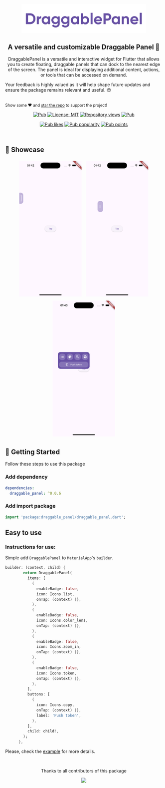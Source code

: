 <div align="center">
<p align="center">
    <a href="https://github.com/yelmuratoff/draggable_panel" align="center">
        <img src="https://github.com/yelmuratoff/draggable_panel/blob/main/assets/draggable_panel.png?raw=true" width="400px">
    </a>
</p>
</div>

<h2 align="center"> A versatile and customizable Draggable Panel 🚀 </h2>

<p align="center">
DraggablePanel is a versatile and interactive widget for Flutter that allows you to create floating, draggable panels that can dock to the nearest edge of the screen. The panel is ideal for displaying additional content, actions, or tools that can be accessed on demand.

Your feedback is highly valued as it will help shape future updates and ensure the package remains relevant and useful. 😊

   <br>
   <span style="font-size: 0.9em"> Show some ❤️ and <a href="https://github.com/yelmuratoff/draggable_panel.git">star the repo</a> to support the project! </span>
</p>

<p align="center">
  <a href="https://pub.dev/packages/draggable_panel"><img src="https://img.shields.io/pub/v/draggable_panel.svg" alt="Pub"></a>
  <a href="https://opensource.org/licenses/MIT"><img src="https://img.shields.io/badge/license-MIT-blue.svg" alt="License: MIT"></a>
  <a href="https://github.com/yelmuratoff/draggable_panel"><img src="https://hits.dwyl.com/yelmuratoff/draggable_panel.svg?style=flat" alt="Repository views"></a>
  <a href="https://github.com/yelmuratoff/draggable_panel"><img src="https://img.shields.io/github/stars/yelmuratoff/draggable_panel?style=social" alt="Pub"></a>
</p>
<p align="center">
  <a href="https://pub.dev/packages/draggable_panel/score"><img src="https://img.shields.io/pub/likes/draggable_panel?logo=flutter" alt="Pub likes"></a>
  <a href="https://pub.dev/packages/draggable_panel/score"><img src="https://img.shields.io/pub/popularity/draggable_panel?logo=flutter" alt="Pub popularity"></a>
  <a href="https://pub.dev/packages/draggable_panel/score"><img src="https://img.shields.io/pub/points/draggable_panel?logo=flutter" alt="Pub points"></a>
</p>

<br>

## 📜 Showcase

<div align="center">
  <img src="https://github.com/yelmuratoff/draggable_panel/blob/main/assets/idle.png?raw=true" width="200" style="margin: 5px;" />
  <img src="https://github.com/yelmuratoff/draggable_panel/blob/main/assets/drag.png?raw=true" width="200" style="margin: 5px;" />
  <img src="https://github.com/yelmuratoff/draggable_panel/blob/main/assets/opened.png?raw=true" width="200" style="margin: 5px;" />
</div>

## 📌 Getting Started
Follow these steps to use this package

### Add dependency

```yaml
dependencies:
  draggable_panel: ^0.0.6
```

### Add import package

```dart
import 'package:draggable_panel/draggable_panel.dart';
```

## Easy to use

### Instructions for use:

Simple add `DraggablePanel` to `MaterialApp`'s `builder`.

```dart
builder: (context, child) {
        return DraggablePanel(
          items: [
            (
              enableBadge: false,
              icon: Icons.list,
              onTap: (context) {},
            ),
            (
              enableBadge: false,
              icon: Icons.color_lens,
              onTap: (context) {},
            ),
            (
              enableBadge: false,
              icon: Icons.zoom_in,
              onTap: (context) {},
            ),
            (
              enableBadge: false,
              icon: Icons.token,
              onTap: (context) {},
            ),
          ],
          buttons: [
            (
              icon: Icons.copy,
              onTap: (context) {},
              label: 'Push token',
            ),
          ],
          child: child!,
        );
      },
```

Please, check the [example](https://github.com/yelmuratoff/draggable_panel/tree/main/example) for more details.

<br>
<div align="center" >
  <p>Thanks to all contributors of this package</p>
  <a href="https://github.com/yelmuratoff/draggable_panel/graphs/contributors">
    <img src="https://contrib.rocks/image?repo=yelmuratoff/draggable_panel" />
  </a>
</div>
<br>